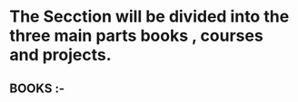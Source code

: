 # The Secction will be divided into the  three main parts books , courses and projects. 

## BOOKS :- 
